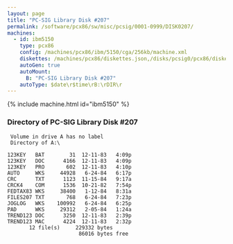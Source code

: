 ```yaml
---
layout: page
title: "PC-SIG Library Disk #207"
permalink: /software/pcx86/sw/misc/pcsig/0001-0999/DISK0207/
machines:
  - id: ibm5150
    type: pcx86
    config: /machines/pcx86/ibm/5150/cga/256kb/machine.xml
    diskettes: /machines/pcx86/diskettes.json,/disks/pcsig0/pcx86/diskettes.json
    autoGen: true
    autoMount:
      B: "PC-SIG Library Disk #207"
    autoType: $date\r$time\rB:\rDIR\r
---
```


{% include machine.html id="ibm5150" %}

### Directory of PC-SIG Library Disk #207

     Volume in drive A has no label
     Directory of A:\

    123KEY   BAT        31  12-11-83   4:09p
    123KEY   DOC      4166  12-11-83   4:09p
    123KEY   PRO       602  12-11-83   4:10p
    AUTO     WKS     44928   6-24-84   6:17p
    CRC      TXT      1123  11-15-84   9:17a
    CRCK4    COM      1536  10-21-82   7:54p
    FEDTAX83 WKS     38400   1-12-84   8:31a
    FILES207 TXT       768   6-24-84   7:23p
    JOGLOG   WKS    100992   6-24-84   6:25p
    PAD      WKS     29312   2-05-84   1:24a
    TREND123 DOC      3250  12-11-83   2:39p
    TREND123 MAC      4224  12-11-83   2:32p
           12 file(s)     229332 bytes
                           86016 bytes free
